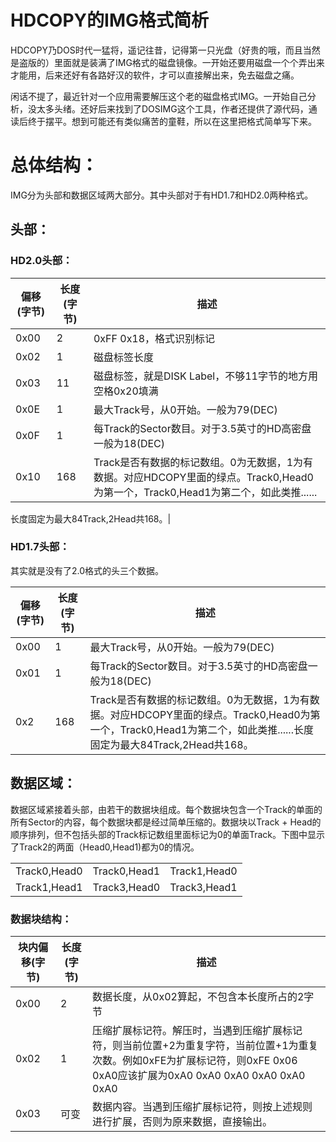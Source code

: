 HDCOPY的IMG格式简析
==============

HDCOPY乃DOS时代一猛将，遥记往昔，记得第一只光盘（好贵的哦，而且当然是盗版的）里面就是装满了IMG格式的磁盘镜像。一开始还要用磁盘一个个弄出来才能用，后来还好有各路好汉的软件，才可以直接解出来，免去磁盘之痛。

闲话不提了，最近针对一个应用需要解压这个老的磁盘格式IMG。一开始自己分析，没太多头绪。还好后来找到了DOSIMG这个工具，作者还提供了源代码，通读后终于摆平。想到可能还有类似痛苦的童鞋，所以在这里把格式简单写下来。

总体结构：
=====

IMG分为头部和数据区域两大部分。其中头部对于有HD1.7和HD2.0两种格式。

头部：
---

### HD2.0头部：

| 偏移(字节) | 长度(字节) | 描述 |
| --- | --- | --- |
| 0x00 | 2 | 0xFF 0x18，格式识别标记 |
| 0x02 | 1 | 磁盘标签长度 |
| 0x03 | 11 | 磁盘标签，就是DISK Label，不够11字节的地方用空格0x20填满 |
| 0x0E | 1 | 最大Track号，从0开始。一般为79(DEC) |
| 0x0F | 1 | 每Track的Sector数目。对于3.5英寸的HD高密盘一般为18(DEC) |
| 0x10 | 168 | Track是否有数据的标记数组。0为无数据，1为有数据。对应HDCOPY里面的绿点。Track0,Head0为第一个，Track0,Head1为第二个，如此类推......

长度固定为最大84Track,2Head共168。|

### HD1.7头部：

其实就是没有了2.0格式的头三个数据。

| 偏移(字节) | 长度(字节) | 描述 |
| --- | --- | --- |
| 0x00 | 1 | 最大Track号，从0开始。一般为79(DEC) |
| 0x01 | 1 | 每Track的Sector数目。对于3.5英寸的HD高密盘一般为18(DEC) |
| 0x2 | 168 | Track是否有数据的标记数组。0为无数据，1为有数据。对应HDCOPY里面的绿点。Track0,Head0为第一个，Track0,Head1为第二个，如此类推......长度固定为最大84Track,2Head共168。|

数据区域：
-----

数据区域紧接着头部，由若干的数据块组成。每个数据块包含一个Track的单面的所有Sector的内容，每个数据块都是经过简单压缩的。数据块以Track + Head的顺序排列，但不包括头部的Track标记数组里面标记为0的单面Track。下图中显示了Track2的两面（Head0,Head1)都为0的情况。

|  |  |  |
|--------------|--------------|--------------|
| Track0,Head0 | Track0,Head1 | Track1,Head0 |
| Track1,Head1 | Track3,Head0 | Track3,Head1 |


### 数据块结构：

| 块内偏移(字节) | 长度(字节) | 描述 |
| --- | --- | --- |
| 0x00 | 2 | 数据长度，从0x02算起，不包含本长度所占的2字节 |
| 0x02 | 1 | 压缩扩展标记符。解压时，当遇到压缩扩展标记符，则当前位置+2为重复字符，当前位置+1为重复次数。例如0xFE为扩展标记符，则0xFE 0x06 0xA0应该扩展为0xA0 0xA0 0xA0 0xA0 0xA0 0xA0 |
| 0x03 | 可变 | 数据内容。当遇到压缩扩展标记符，则按上述规则进行扩展，否则为原来数据，直接输出。 |